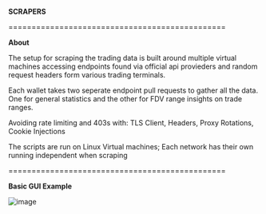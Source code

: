 **SCRAPERS**

===============================================

**About**

The setup for scraping the trading data is built around multiple virtual machines accessing endpoints found via official api provieders and random request headers form various trading terminals. 

Each wallet takes two seperate endpoint pull requests to gather all the data. One for general statistics and the other for FDV range insights on trade ranges.

Avoiding rate limiting and 403s with: TLS Client, Headers, Proxy Rotations, Cookie Injections

The scripts are run on Linux Virtual machines; Each network has their own running independent when scraping

===============================================

**Basic GUI Example**

![image](https://github.com/user-attachments/assets/f5ad1888-fa3a-4a60-a7ee-9c9ad0121256)


